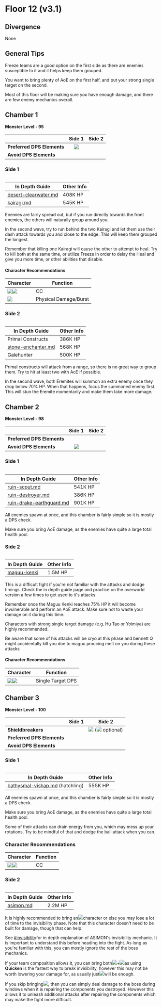 # Floor 12 (v3.1)

## Divergence <a href="#general-tips" id="general-tips"></a>

None

## General Tips

Freeze teams are a good option on the first side as there are enemies susceptible to it and it helps keep them grouped.

You want to bring plenty of AoE on the first half, and put your strong single target on the second.

Most of this floor will be making sure you have enough damage, and there are few enemy mechanics overall.

## Chamber 1

**Monster Level - 95**

|                            |                     Side 1                     | Side 2 |
| -------------------------- | :--------------------------------------------: | :----: |
| **Preferred DPS Elements** | ![](../../.gitbook/assets/physical\_small.png) |        |
| **Avoid DPS Elements**     |                                                |        |

### Side 1

<figure><img src="../../.gitbook/assets/12-1-1v31.png" alt=""><figcaption></figcaption></figure>

| In Depth Guide                                                                 | Other Info |
| ------------------------------------------------------------------------------ | ---------- |
| [desert-clearwater.md](../../monsters/eremites/desert-clearwater.md "mention") | 408K HP    |
| [kairagi.md](../../monsters/samurai/kairagi.md "mention")                      | 545K HP    |

Enemies are fairly spread out, but if you run directly towards the front enemies, the others will naturally group around you.

In the second wave, try to run behind the two Kairagi and let them use their dash attack towards you and close to the edge. This will keep them grouped the longest.

Remember that killing one Kairagi will cause the other to attempt to heal. Try to kill both at the same time, or utilize Freeze in order to delay the Heal and give you more time, or other abilities that disable.

#### Character Recommendations

| Character                                                                                                 | Function              |
| --------------------------------------------------------------------------------------------------------- | --------------------- |
| ![](../../.gitbook/assets/ui\_avataricon\_kazuha.png)![](../../.gitbook/assets/ui\_avataricon\_venti.png) | CC                    |
| ![](../../.gitbook/assets/ui\_avataricon\_eula.png)                                                       | Physical Damage/Burst |

### Side 2

<figure><img src="../../.gitbook/assets/12-1-2v31.png" alt=""><figcaption></figcaption></figure>

| In Depth Guide                                                             | Other Info |
| -------------------------------------------------------------------------- | ---------- |
| Primal Constructs                                                          | 386K HP    |
| [stone-enchanter.md](../../monsters/eremites/stone-enchanter.md "mention") | 568K HP    |
| Galehunter                                                                 | 500K HP    |

Primal constructs will attack from a range, so there is no great way to group them. Try to hit at least two with AoE if possible.

In the second wave, both Eremites will summon an extra enemy once they drop below 70% HP. When that happens, focus the summoned enemy first. This will stun the Eremite momentarily and make them take more damage.

## Chamber 2

**Monster Level - 98**

|                            |                     Side 1                     | Side 2 |
| -------------------------- | :--------------------------------------------: | :----: |
| **Preferred DPS Elements** |                                                |        |
| **Avoid DPS Elements**     | ![](../../.gitbook/assets/physical\_small.png) |        |

### Side 1

<figure><img src="../../.gitbook/assets/12-2-1v31.png" alt=""><figcaption></figcaption></figure>

| In Depth Guide                                                                                | Other Info |
| --------------------------------------------------------------------------------------------- | ---------- |
| [ruin-scout.md](../../monsters/ruin-constructs/ruin-scout.md "mention")                       | 541K HP    |
| [ruin-destroyer.md](../../monsters/ruin-constructs/ruin-destroyer.md "mention")               | 386K HP    |
| [ruin-drake-earthguard.md](../../monsters/ruin-constructs/ruin-drake-earthguard.md "mention") | 901K HP    |

All enemies spawn at once, and this chamber is fairly simple so it is mostly a DPS check.

Make sure you bring AoE damage, as the enemies have quite a large total health pool.

### Side 2

<figure><img src="../../.gitbook/assets/maguu-kenki.png" alt=""><figcaption></figcaption></figure>

| In Depth Guide                                              | Other Info |
| ----------------------------------------------------------- | ---------- |
| [maguu-kenki](../../monsters/elites/maguu-kenki/ "mention") | 1.5M HP    |

This is a difficult fight if you're not familiar with the attacks and dodge timings. Check the in depth guide page and practice on the overworld version a few times to get used to it's attacks.&#x20;

Remember once the Maguu Kenki reaches 75% HP it will become invulnerable and perform an AoE attack. Make sure not to waste your damage on it during this time.

Characters with strong single target damage (e.g. Hu Tao or Yoimiya) are highly recommended.

Be aware that some of his attacks will be cryo at this phase and bennett Q might accidentally kill you due to maguu proccing melt on you during these attacks

#### Character Recommendations

| Character                                                                                                  | Function          |
| ---------------------------------------------------------------------------------------------------------- | ----------------- |
| ![](../../.gitbook/assets/ui\_avataricon\_hutao.png)![](../../.gitbook/assets/ui\_avataricon\_yoimiya.png) | Single Target DPS |

## Chamber 3

**Monster Level - 100**

|                            | Side 1 |                                                 Side 2                                                |
| -------------------------- | :----: | :---------------------------------------------------------------------------------------------------: |
| **Shieldbreakers**         |        | ![](../../.gitbook/assets/electro\_small.png) (![](../../.gitbook/assets/dendro\_small.png) optional) |
| **Preferred DPS Elements** |        |                                                                                                       |
| **Avoid DPS Elements**     |        |                                                                                                       |

### Side 1

<figure><img src="../../.gitbook/assets/12-3-1v31.png" alt=""><figcaption></figcaption></figure>

| In Depth Guide                                                                          | Other Info |
| --------------------------------------------------------------------------------------- | ---------- |
| [bathysmal-vishap.md](../../monsters/vishaps/bathysmal-vishap.md "mention") (hatchling) | 555K HP    |

All enemies spawn at once, and this chamber is fairly simple so it is mostly a DPS check.

Make sure you bring AoE damage, as the enemies have quite a large total health pool.

Some of their attacks can drain energy from you, which may mess up your rotations. Try to be mindful of that and dodge the ball attack when you can.

### Character Recommendations

| Character                                                                                                 | Function |
| --------------------------------------------------------------------------------------------------------- | -------- |
| ![](../../.gitbook/assets/ui\_avataricon\_kazuha.png)![](../../.gitbook/assets/ui\_avataricon\_venti.png) | CC       |

### Side 2

<figure><img src="../../.gitbook/assets/ASIMON.png" alt=""><figcaption></figcaption></figure>

| In Depth Guide                                         | Other Info |
| ------------------------------------------------------ | ---------- |
| [asimon.md](../../monsters/elites/asimon.md "mention") | 2.2M HP    |

It is highly recommended to bring an![](../../.gitbook/assets/electro\_small.png)character or else you may lose a lot of time to the invisibility phase. Note that this character doesn't need to be built for damage, though that can help.

See [#invisibility](../../monsters/elites/asimon.md#invisibility "mention")for in depth explanation of ASIMON's invisibility mechanic. It is important to understand this before heading into the fight. As long as you're familiar with this, you can mostly ignore the rest of the boss mechanics.

If your team composition allows it, you can bring both![](../../.gitbook/assets/electro\_small.png)+![](../../.gitbook/assets/dendro\_small.png)as using **Quicken** is the fastest way to break invisibility, however this may not be worth lowering your damage for, as usually just![](../../.gitbook/assets/electro\_small.png)will be enough.

If you skip bringing![](../../.gitbook/assets/electro\_small.png), then you can simply deal damage to the boss during windows when it is repairing the components you destroyed. However this allows it to unleash additional attacks after repairing the components which may make the fight more difficult.
